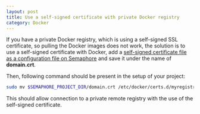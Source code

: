 ```yaml
---
layout: post
title: Use a self-signed certificate with private Docker registry
category: Docker
---
```


If you have a private Docker registry, which is using a self-signed SSL certificate, so pulling the Docker images does not work, the solution is to use a self-signed certificate with Docker, add a [self-signed certificate file as a configuration file on Semaphore](/docs/adding-configuration-files.html) and save it under the name of **domain.crt**.

Then, following command should be present in the setup of your project:

```bash
sudo mv $SEMAPHORE_PROJECT_DIR/domain.crt /etc/docker/certs.d/myregistrydomain.com:5000/ca.crt
```

This should allow connection to a private remote registry with the use of the self-signed certificate.
